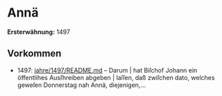 # Annä

**Ersterwähnung:** 1497

## Vorkommen
- 1497: [jahre/1497/README.md](../jahre/1497/README.md) – Darum |
hat Biſchof Johann ein öffentlihes Ausſhreiben abgeben |
laſſen, daß zwiſchen dato, welches geweſen Donnerstag
nah Annä, diejenigen,...
